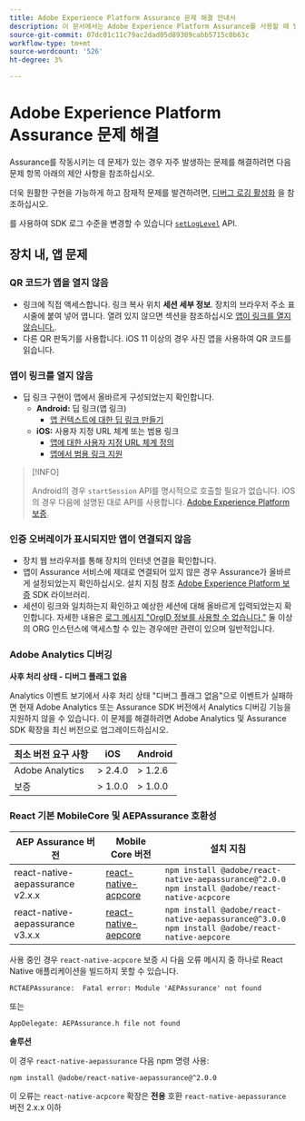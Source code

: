 ```yaml
---
title: Adobe Experience Platform Assurance 문제 해결 안내서
description: 이 문서에서는 Adobe Experience Platform Assurance를 사용할 때 발생하는 일반적인 문제에 대한 솔루션에 대해 설명합니다.
source-git-commit: 07dc01c11c79ac2dad05d89309cabb5715c0b63c
workflow-type: tm+mt
source-wordcount: '526'
ht-degree: 3%

---
```



# Adobe Experience Platform Assurance 문제 해결

Assurance를 작동시키는 데 문제가 있는 경우 자주 발생하는 문제를 해결하려면 다음 문제 항목 아래의 제안 사항을 참조하십시오.

더욱 원활한 구현을 가능하게 하고 잠재적 문제를 발견하려면, [디버그 로깅 활성화](https://developer.adobe.com/client-sdks/documentation/getting-started/enable-debug-logging/) 을 참조하십시오.

를 사용하여 SDK 로그 수준을 변경할 수 있습니다 [`setLogLevel`](https://developer.adobe.com/client-sdks/documentation/mobile-core/api-reference/#setloglevel) API.

## 장치 내, 앱 문제

### QR 코드가 앱을 열지 않음

* 링크에 직접 액세스합니다. 링크 복사 위치 **세션 세부 정보**. 장치의 브라우저 주소 표시줄에 붙여 넣어 엽니다. 열려 있지 않으면 섹션을 참조하십시오 [앱이 링크를 열지 않습니다.](#app-does-not-open-link).
* 다른 QR 판독기를 사용합니다. iOS 11 이상의 경우 사진 앱을 사용하여 QR 코드를 읽습니다.

### 앱이 링크를 열지 않음

* 딥 링크 구현이 앱에서 올바르게 구성되었는지 확인합니다.
   * **Android:** 딥 링크(앱 링크)
      * [앱 컨텍스트에 대한 딥 링크 만들기](https://developer.android.com/training/app-links/deep-linking)
   * **iOS:** 사용자 지정 URL 체계 또는 범용 링크
      * [앱에 대한 사용자 지정 URL 체계 정의](https://developer.apple.com/documentation/uikit/inter-process_communication/allowing_apps_and_websites_to_link_to_your_content/defining_a_custom_url_scheme_for_your_app)
      * [앱에서 범용 링크 지원](https://developer.apple.com/documentation/uikit/inter-process_communication/allowing_apps_and_websites_to_link_to_your_content/supporting_universal_links_in_your_app)

>[!INFO]
>
>Android의 경우 `startSession` API를 명시적으로 호출할 필요가 없습니다. iOS의 경우 다음에 설명된 대로 API를 사용합니다. [Adobe Experience Platform 보증](https://developer.adobe.com/client-sdks/documentation/platform-assurance-sdk/#register-aepassurance-with-mobile-core).

### 인증 오버레이가 표시되지만 앱이 연결되지 않음

* 장치 웹 브라우저를 통해 장치의 인터넷 연결을 확인합니다.
* 앱이 Assurance 서비스에 제대로 연결되어 있지 않은 경우 Assurance가 올바르게 설정되었는지 확인하십시오. 설치 지침 참조 [Adobe Experience Platform 보증](./tutorials/implement-assurance.md) SDK 라이브러리.
* 세션이 링크와 일치하는지 확인하고 예상한 세션에 대해 올바르게 입력되었는지 확인합니다. 자세한 내용은 [로그 메시지 &quot;OrgID 정보를 사용할 수 없습니다.&quot;](https://developer.adobe.com/client-sdks/documentation/platform-assurance-sdk/common-issues/#orgid-information-is-not-available) 둘 이상의 ORG 인스턴스에 액세스할 수 있는 경우에만 관련이 있으며 일반적입니다.

### Adobe Analytics 디버깅

**사후 처리 상태 - 디버그 플래그 없음**

Analytics 이벤트 보기에서 사후 처리 상태 &quot;디버그 플래그 없음&quot;으로 이벤트가 실패하면 현재 Adobe Analytics 또는 Assurance SDK 버전에서 Analytics 디버깅 기능을 지원하지 않을 수 있습니다.
이 문제를 해결하려면 Adobe Analytics 및 Assurance SDK 확장을 최신 버전으로 업그레이드하십시오.

| 최소 버전 요구 사항 | iOS | Android |
| --------------------------- | --- | ------- |
| Adobe Analytics | > 2.4.0 | > 1.2.6 |
| 보증 | > 1.0.0 | > 1.0.0 |

### React 기본 MobileCore 및 AEPAssurance 호환성

| AEP Assurance 버전 | Mobile Core 버전 | 설치 지침 |
| --------------------- | ------------------- | ------------------- |
| react-native-aepassurance v2.x.x | [react-native-acpcore](https://www.npmjs.com/package/@adobe/react-native-acpcore) | `npm install @adobe/react-native-aepassurance@^2.0.0` <br/>`npm install @adobe/react-native-acpcore` |
| react-native-aepassurance v3.x.x | [react-native-aepcore](https://www.npmjs.com/package/@adobe/react-native-aepcore) | `npm install @adobe/react-native-aepassurance@^3.0.0` <br/>`npm install @adobe/react-native-aepcore` |

사용 중인 경우 `react-native-acpcore` 보증 시 다음 오류 메시지 중 하나로 React Native 애플리케이션을 빌드하지 못할 수 있습니다.

```
RCTAEPAssurance:  Fatal error: Module 'AEPAssurance' not found
```

또는

```
AppDelegate: AEPAssurance.h file not found
```

**솔루션**

이 경우 `react-native-aepassurance` 다음 npm 명령 사용:

```shell
npm install @adobe/react-native-aepassurance@^2.0.0
```

이 오류는 `react-native-acpcore` 확장은 **전용** 호환 `react-native-aepassurance` 버전 2.x.x 이하
